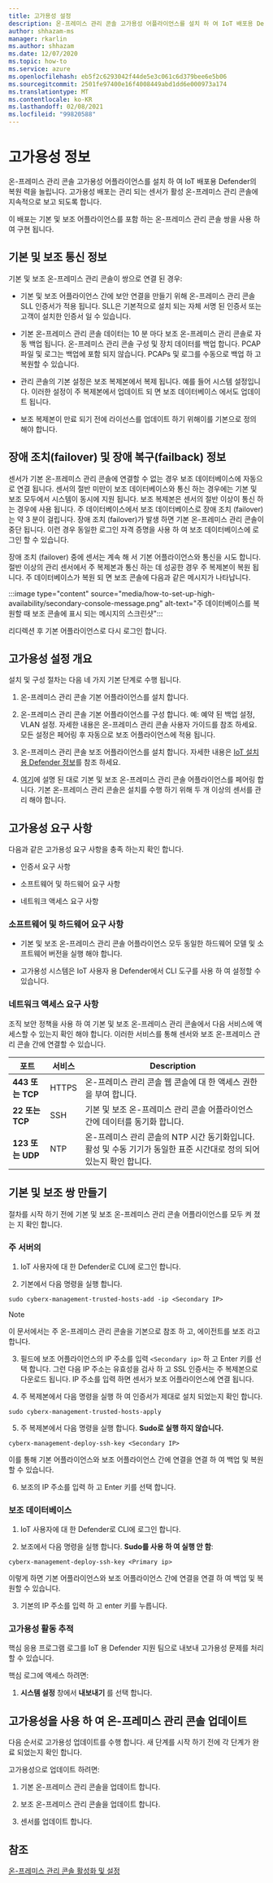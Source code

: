 ```yaml
---
title: 고가용성 설정
description: 온-프레미스 관리 콘솔 고가용성 어플라이언스를 설치 하 여 IoT 배포용 Defender의 복원 력을 늘립니다. 고가용성 배포는 관리 되는 센서가 활성 온-프레미스 관리 콘솔에 지속적으로 보고 되도록 합니다.
author: shhazam-ms
manager: rkarlin
ms.author: shhazam
ms.date: 12/07/2020
ms.topic: how-to
ms.service: azure
ms.openlocfilehash: eb5f2c6293042f44de5e3c061c6d379bee6e5b06
ms.sourcegitcommit: 2501fe97400e16f4008449abd1dd6e000973a174
ms.translationtype: MT
ms.contentlocale: ko-KR
ms.lasthandoff: 02/08/2021
ms.locfileid: "99820588"
---
```

# <a name="about-high-availability"></a>고가용성 정보

온-프레미스 관리 콘솔 고가용성 어플라이언스를 설치 하 여 IoT 배포용 Defender의 복원 력을 늘립니다. 고가용성 배포는 관리 되는 센서가 활성 온-프레미스 관리 콘솔에 지속적으로 보고 되도록 합니다.

이 배포는 기본 및 보조 어플라이언스를 포함 하는 온-프레미스 관리 콘솔 쌍을 사용 하 여 구현 됩니다.

## <a name="about-primary-and-secondary-communication"></a>기본 및 보조 통신 정보

기본 및 보조 온-프레미스 관리 콘솔이 쌍으로 연결 된 경우:

- 기본 및 보조 어플라이언스 간에 보안 연결을 만들기 위해 온-프레미스 관리 콘솔 SLL 인증서가 적용 됩니다. SLL은 기본적으로 설치 되는 자체 서명 된 인증서 또는 고객이 설치한 인증서 일 수 있습니다.

- 기본 온-프레미스 관리 콘솔 데이터는 10 분 마다 보조 온-프레미스 관리 콘솔로 자동 백업 됩니다. 온-프레미스 관리 콘솔 구성 및 장치 데이터를 백업 합니다. PCAP 파일 및 로그는 백업에 포함 되지 않습니다. PCAPs 및 로그를 수동으로 백업 하 고 복원할 수 있습니다.

- 관리 콘솔의 기본 설정은 보조 복제본에서 복제 됩니다. 예를 들어 시스템 설정입니다. 이러한 설정이 주 복제본에서 업데이트 되 면 보조 데이터베이스 에서도 업데이트 됩니다.

- 보조 복제본이 만료 되기 전에 라이선스를 업데이트 하기 위해이를 기본으로 정의 해야 합니다.

## <a name="about-failover-and-failback"></a>장애 조치(failover) 및 장애 복구(failback) 정보

센서가 기본 온-프레미스 관리 콘솔에 연결할 수 없는 경우 보조 데이터베이스에 자동으로 연결 됩니다. 센서의 절반 미만이 보조 데이터베이스와 통신 하는 경우에는 기본 및 보조 모두에서 시스템이 동시에 지원 됩니다. 보조 복제본은 센서의 절반 이상이 통신 하는 경우에 사용 됩니다. 주 데이터베이스에서 보조 데이터베이스로 장애 조치 (failover)는 약 3 분이 걸립니다. 장애 조치 (failover)가 발생 하면 기본 온-프레미스 관리 콘솔이 중단 됩니다. 이런 경우 동일한 로그인 자격 증명을 사용 하 여 보조 데이터베이스에 로그인 할 수 있습니다.

장애 조치 (failover) 중에 센서는 계속 해 서 기본 어플라이언스와 통신을 시도 합니다. 절반 이상의 관리 센서에서 주 복제본과 통신 하는 데 성공한 경우 주 복제본이 복원 됩니다. 주 데이터베이스가 복원 되 면 보조 콘솔에 다음과 같은 메시지가 나타납니다.

:::image type="content" source="media/how-to-set-up-high-availability/secondary-console-message.png" alt-text="주 데이터베이스를 복원할 때 보조 콘솔에 표시 되는 메시지의 스크린샷":::

리디렉션 후 기본 어플라이언스로 다시 로그인 합니다.

## <a name="high-availability-setup-overview"></a>고가용성 설정 개요

설치 및 구성 절차는 다음 네 가지 기본 단계로 수행 됩니다.

1. 온-프레미스 관리 콘솔 기본 어플라이언스를 설치 합니다. 

2. 온-프레미스 관리 콘솔 기본 어플라이언스를 구성 합니다. 예: 예약 된 백업 설정, VLAN 설정. 자세한 내용은 온-프레미스 관리 콘솔 사용자 가이드를 참조 하세요. 모든 설정은 페어링 후 자동으로 보조 어플라이언스에 적용 됩니다.

3. 온-프레미스 관리 콘솔 보조 어플라이언스를 설치 합니다. 자세한 내용은 [IoT 설치용 Defender 정보](how-to-install-software.md)를 참조 하세요.

4. [여기](https://infrascale.secure.force.com/pkb/articles/Support_Article/How-to-access-your-Appliance-Management-Console)에 설명 된 대로 기본 및 보조 온-프레미스 관리 콘솔 어플라이언스를 페어링 합니다. 기본 온-프레미스 관리 콘솔은 설치를 수행 하기 위해 두 개 이상의 센서를 관리 해야 합니다.

## <a name="high-availability-requirements"></a>고가용성 요구 사항

다음과 같은 고가용성 요구 사항을 충족 하는지 확인 합니다.

- 인증서 요구 사항

- 소프트웨어 및 하드웨어 요구 사항

- 네트워크 액세스 요구 사항

### <a name="software-and-hardware-requirements"></a>소프트웨어 및 하드웨어 요구 사항

- 기본 및 보조 온-프레미스 관리 콘솔 어플라이언스 모두 동일한 하드웨어 모델 및 소프트웨어 버전을 실행 해야 합니다.

- 고가용성 시스템은 IoT 사용자 용 Defender에서 CLI 도구를 사용 하 여 설정할 수 있습니다.

### <a name="network-access-requirements"></a>네트워크 액세스 요구 사항

조직 보안 정책을 사용 하 여 기본 및 보조 온-프레미스 관리 콘솔에서 다음 서비스에 액세스할 수 있는지 확인 해야 합니다. 이러한 서비스를 통해 센서와 보조 온-프레미스 관리 콘솔 간에 연결할 수 있습니다.

|포트|서비스|Description|
|----|-------|-----------|
|**443 또는 TCP**|HTTPS|온-프레미스 관리 콘솔 웹 콘솔에 대 한 액세스 권한을 부여 합니다.|
|**22 또는 TCP**|SSH|기본 및 보조 온-프레미스 관리 콘솔 어플라이언스 간에 데이터를 동기화 합니다.|
|**123 또는 UDP**|NTP| 온-프레미스 관리 콘솔의 NTP 시간 동기화입니다. 활성 및 수동 기기가 동일한 표준 시간대로 정의 되어 있는지 확인 합니다.|

## <a name="create-the-primary-and-secondary-pair"></a>기본 및 보조 쌍 만들기

절차를 시작 하기 전에 기본 및 보조 온-프레미스 관리 콘솔 어플라이언스를 모두 켜 졌는 지 확인 합니다.  

### <a name="on-the-primary"></a>주 서버의

1. IoT 사용자에 대 한 Defender로 CLI에 로그인 합니다.

2. 기본에서 다음 명령을 실행 합니다.

```azurecli-interactive
sudo cyberx-management-trusted-hosts-add -ip <Secondary IP>
```

>[!NOTE]
>이 문서에서는 주 온-프레미스 관리 콘솔을 기본으로 참조 하 고, 에이전트를 보조 라고 합니다.

3. 필드에 보조 어플라이언스의 IP 주소를 입력 ```<Secondary ip>``` 하 고 Enter 키를 선택 합니다. 그런 다음 IP 주소는 유효성을 검사 하 고 SSL 인증서는 주 복제본으로 다운로드 됩니다. IP 주소를 입력 하면 센서가 보조 어플라이언스에 연결 됩니다.

4. 주 복제본에서 다음 명령을 실행 하 여 인증서가 제대로 설치 되었는지 확인 합니다.

```azurecli-interactive
sudo cyberx-management-trusted-hosts-apply
```

5. 주 복제본에서 다음 명령을 실행 합니다. **Sudo로 실행 하지 않습니다.**

```azurecli-interactive
cyberx-management-deploy-ssh-key <Secondary IP>
```

이를 통해 기본 어플라이언스와 보조 어플라이언스 간에 연결을 연결 하 여 백업 및 복원할 수 있습니다.

6. 보조의 IP 주소를 입력 하 고 Enter 키를 선택 합니다.

### <a name="on-the-secondary"></a>보조 데이터베이스

1. IoT 사용자에 대 한 Defender로 CLI에 로그인 합니다.

2. 보조에서 다음 명령을 실행 합니다. **Sudo를 사용 하 여 실행 안 함**:

```azurecli-interactive
cyberx-management-deploy-ssh-key <Primary ip>
```

이렇게 하면 기본 어플라이언스와 보조 어플라이언스 간에 연결을 연결 하 여 백업 및 복원할 수 있습니다.

3. 기본의 IP 주소를 입력 하 고 enter 키를 누릅니다.

### <a name="track-high-availability-activity"></a>고가용성 활동 추적

핵심 응용 프로그램 로그를 IoT 용 Defender 지원 팀으로 내보내 고가용성 문제를 처리할 수 있습니다.  

핵심 로그에 액세스 하려면:

1. **시스템 설정** 창에서 **내보내기** 를 선택 합니다.

## <a name="update-the-on-premises-management-console-with-high-availability"></a>고가용성을 사용 하 여 온-프레미스 관리 콘솔 업데이트

다음 순서로 고가용성 업데이트를 수행 합니다. 새 단계를 시작 하기 전에 각 단계가 완료 되었는지 확인 합니다.

고가용성으로 업데이트 하려면:

1. 기본 온-프레미스 관리 콘솔을 업데이트 합니다.

2. 보조 온-프레미스 관리 콘솔을 업데이트 합니다.

3. 센서를 업데이트 합니다.

## <a name="see-also"></a>참조

[온-프레미스 관리 콘솔 활성화 및 설정](how-to-activate-and-set-up-your-on-premises-management-console.md)